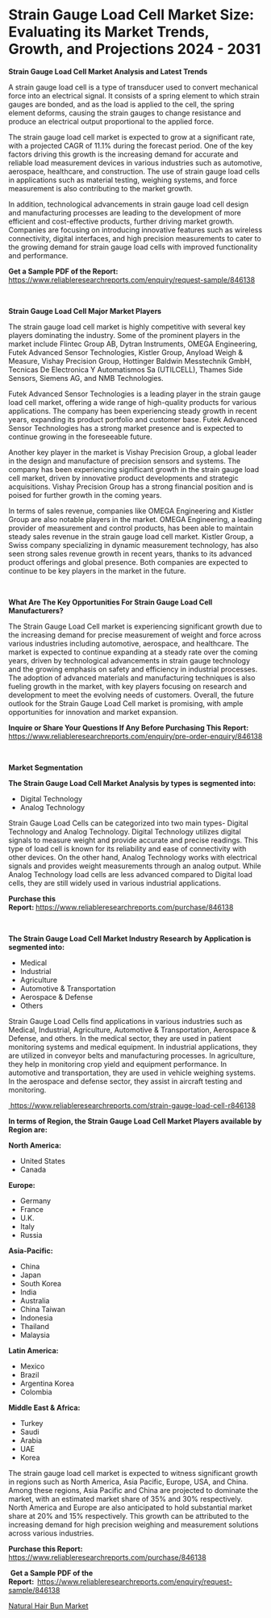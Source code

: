 <p><h1>Strain Gauge Load Cell Market Size: Evaluating its Market Trends, Growth, and Projections 2024 - 2031</h1></p><p><strong>Strain Gauge Load Cell Market Analysis and Latest Trends</strong></p>
<p><p>A strain gauge load cell is a type of transducer used to convert mechanical force into an electrical signal. It consists of a spring element to which strain gauges are bonded, and as the load is applied to the cell, the spring element deforms, causing the strain gauges to change resistance and produce an electrical output proportional to the applied force.</p><p>The strain gauge load cell market is expected to grow at a significant rate, with a projected CAGR of 11.1% during the forecast period. One of the key factors driving this growth is the increasing demand for accurate and reliable load measurement devices in various industries such as automotive, aerospace, healthcare, and construction. The use of strain gauge load cells in applications such as material testing, weighing systems, and force measurement is also contributing to the market growth.</p><p>In addition, technological advancements in strain gauge load cell design and manufacturing processes are leading to the development of more efficient and cost-effective products, further driving market growth. Companies are focusing on introducing innovative features such as wireless connectivity, digital interfaces, and high precision measurements to cater to the growing demand for strain gauge load cells with improved functionality and performance.</p></p>
<p><strong>Get a Sample PDF of the Report:&nbsp;</strong> <a href="https://www.reliableresearchreports.com/enquiry/request-sample/846138">https://www.reliableresearchreports.com/enquiry/request-sample/846138</a></p>
<p>&nbsp;</p>
<p><strong>Strain Gauge Load Cell Major Market Players</strong></p>
<p><p>The strain gauge load cell market is highly competitive with several key players dominating the industry. Some of the prominent players in the market include Flintec Group AB, Dytran Instruments, OMEGA Engineering, Futek Advanced Sensor Technologies, Kistler Group, Anyload Weigh & Measure, Vishay Precision Group, Hottinger Baldwin Messtechnik GmbH, Tecnicas De Electronica Y Automatismos Sa (UTILCELL), Thames Side Sensors, Siemens AG, and NMB Technologies.</p><p>Futek Advanced Sensor Technologies is a leading player in the strain gauge load cell market, offering a wide range of high-quality products for various applications. The company has been experiencing steady growth in recent years, expanding its product portfolio and customer base. Futek Advanced Sensor Technologies has a strong market presence and is expected to continue growing in the foreseeable future.</p><p>Another key player in the market is Vishay Precision Group, a global leader in the design and manufacture of precision sensors and systems. The company has been experiencing significant growth in the strain gauge load cell market, driven by innovative product developments and strategic acquisitions. Vishay Precision Group has a strong financial position and is poised for further growth in the coming years.</p><p>In terms of sales revenue, companies like OMEGA Engineering and Kistler Group are also notable players in the market. OMEGA Engineering, a leading provider of measurement and control products, has been able to maintain steady sales revenue in the strain gauge load cell market. Kistler Group, a Swiss company specializing in dynamic measurement technology, has also seen strong sales revenue growth in recent years, thanks to its advanced product offerings and global presence. Both companies are expected to continue to be key players in the market in the future.</p></p>
<p>&nbsp;</p>
<p><strong>What Are The Key Opportunities For Strain Gauge Load Cell Manufacturers?</strong></p>
<p><p>The Strain Gauge Load Cell market is experiencing significant growth due to the increasing demand for precise measurement of weight and force across various industries including automotive, aerospace, and healthcare. The market is expected to continue expanding at a steady rate over the coming years, driven by technological advancements in strain gauge technology and the growing emphasis on safety and efficiency in industrial processes. The adoption of advanced materials and manufacturing techniques is also fueling growth in the market, with key players focusing on research and development to meet the evolving needs of customers. Overall, the future outlook for the Strain Gauge Load Cell market is promising, with ample opportunities for innovation and market expansion.</p></p>
<p><strong>Inquire or Share Your Questions If Any Before Purchasing This Report:</strong> <a href="https://www.reliableresearchreports.com/enquiry/pre-order-enquiry/846138">https://www.reliableresearchreports.com/enquiry/pre-order-enquiry/846138</a></p>
<p>&nbsp;</p>
<p><strong>Market Segmentation</strong></p>
<p><strong>The Strain Gauge Load Cell Market Analysis by types is segmented into:</strong></p>
<p><ul><li>Digital Technology</li><li>Analog Technology</li></ul></p>
<p><p>Strain Gauge Load Cells can be categorized into two main types- Digital Technology and Analog Technology. Digital Technology utilizes digital signals to measure weight and provide accurate and precise readings. This type of load cell is known for its reliability and ease of connectivity with other devices. On the other hand, Analog Technology works with electrical signals and provides weight measurements through an analog output. While Analog Technology load cells are less advanced compared to Digital load cells, they are still widely used in various industrial applications.</p></p>
<p><strong>Purchase this Report:&nbsp;</strong><a href="https://www.reliableresearchreports.com/purchase/846138">https://www.reliableresearchreports.com/purchase/846138</a></p>
<p>&nbsp;</p>
<p><strong>The Strain Gauge Load Cell Market Industry Research by Application is segmented into:</strong></p>
<p><ul><li>Medical</li><li>Industrial</li><li>Agriculture</li><li>Automotive & Transportation</li><li>Aerospace & Defense</li><li>Others</li></ul></p>
<p><p>Strain Gauge Load Cells find applications in various industries such as Medical, Industrial, Agriculture, Automotive & Transportation, Aerospace & Defense, and others. In the medical sector, they are used in patient monitoring systems and medical equipment. In industrial applications, they are utilized in conveyor belts and manufacturing processes. In agriculture, they help in monitoring crop yield and equipment performance. In automotive and transportation, they are used in vehicle weighing systems. In the aerospace and defense sector, they assist in aircraft testing and monitoring.</p></p>
<p><a href="https://www.reliableresearchreports.com/strain-gauge-load-cell-r846138">&nbsp;https://www.reliableresearchreports.com/strain-gauge-load-cell-r846138</a></p>
<p><strong>In terms of Region, the Strain Gauge Load Cell Market Players available by Region are:</strong></p>
<p>
    <p> <strong> North America: </strong>
        <ul>
            <li>United States</li>
            <li>Canada</li>
        </ul>
        </p> 
    <p> <strong> Europe: </strong>
        <ul>
            <li>Germany</li>
            <li>France</li>
            <li>U.K.</li>
            <li>Italy</li>
            <li>Russia</li>
        </ul>
        </p> 
    <p> <strong> Asia-Pacific: </strong>
        <ul>
            <li>China</li>
            <li>Japan</li>
            <li>South Korea</li>
            <li>India</li>
            <li>Australia</li>
            <li>China Taiwan</li>
            <li>Indonesia</li>
            <li>Thailand</li>
            <li>Malaysia</li>
        </ul>
        </p> 
    <p> <strong> Latin America: </strong>
        <ul>
            <li>Mexico</li>
            <li>Brazil</li>
            <li>Argentina Korea</li>
            <li>Colombia</li>
        </ul>
        </p> 
    <p> <strong> Middle East & Africa: </strong>
        <ul>
            <li>Turkey</li>
            <li>Saudi</li>
            <li>Arabia</li>
            <li>UAE</li>
            <li>Korea</li>
        </ul>
    </p>
    </p>
<p><p>The strain gauge load cell market is expected to witness significant growth in regions such as North America, Asia Pacific, Europe, USA, and China. Among these regions, Asia Pacific and China are projected to dominate the market, with an estimated market share of 35% and 30% respectively. North America and Europe are also anticipated to hold substantial market share at 20% and 15% respectively. This growth can be attributed to the increasing demand for high precision weighing and measurement solutions across various industries.</p></p>
<p><strong>Purchase this Report: </strong><a href="https://www.reliableresearchreports.com/purchase/846138">https://www.reliableresearchreports.com/purchase/846138</a></p>
<p>&nbsp;<strong>Get a Sample PDF of the Report:&nbsp;&nbsp;</strong><a href="https://www.reliableresearchreports.com/enquiry/request-sample/846138">https://www.reliableresearchreports.com/enquiry/request-sample/846138</a></p>
<p><strong></strong></p>
<p><p><a href="https://github.com/ofpaqrof92/Market-Research-Report-List-1/blob/main/natural-hair-bun-market.md">Natural Hair Bun Market</a></p></p>